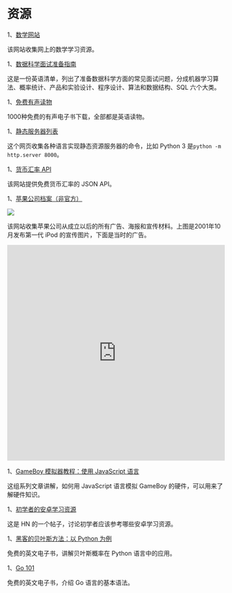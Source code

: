 # 资源

1、[数学网站](https://mathvault.ca/websites/)

该网站收集网上的数学学习资源。

1、[数据科学面试准备指南](https://www.kdnuggets.com/2020/01/data-science-interview-study-guide.html)

这是一份英语清单，列出了准备数据科学方面的常见面试问题，分成机器学习算法、概率统计、产品和实验设计、程序设计、算法和数据结构、SQL 六个大类。

1、[免费有声读物](http://www.openculture.com/freeaudiobooks)

1000种免费的有声电子书下载，全部都是英语读物。

1、[静态服务器列表](https://gist.github.com/willurd/5720255)

这个网页收集各种语言实现静态资源服务器的命令，比如 Python 3 是`python -m http.server 8000`。

1、[货币汇率 API](https://currencyscoop.com/)

该网站提供免费货币汇率的 JSON API。

1、[苹果公司档案（非官方）](https://www.applearchive.org/)

![](https://www.wangbase.com/blogimg/asset/202001/bg2020011805.jpg)

该网站收集苹果公司从成立以后的所有广告、海报和宣传材料。上图是2001年10月发布第一代 iPod 的宣传图片，下面是当时的广告。

<iframe frameborder="0" src="https://v.qq.com/txp/iframe/player.html?vid=n3053ibv8ph" allowFullScreen="true" width="100%" height="500px"></iframe>

1、[GameBoy 模拟器教程：使用 JavaScript 语言](http://imrannazar.com/GameBoy-Emulation-in-JavaScript:-The-CPU)

这组系列文章讲解，如何用 JavaScript 语言模拟 GameBoy 的硬件，可以用来了解硬件知识。

1、[初学者的安卓学习资源](https://news.ycombinator.com/item?id=22030169)

这是 HN 的一个帖子，讨论初学者应该参考哪些安卓学习资源。

1、[黑客的贝叶斯方法：以 Python 为例](https://github.com/CamDavidsonPilon/Probabilistic-Programming-and-Bayesian-Methods-for-Hackers)

免费的英文电子书，讲解贝叶斯概率在 Python 语言中的应用。

1、[Go 101](https://github.com/go101/go101/releases)

免费的英文电子书，介绍 Go 语言的基本语法。
